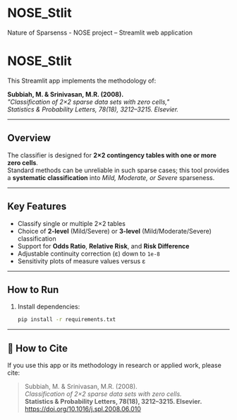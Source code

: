 # NOSE_Stlit
Nature of Sparsenss - NOSE project – Streamlit web application

# NOSE_Stlit

This Streamlit app implements the methodology of:

**Subbiah, M. & Srinivasan, M.R. (2008).**  
*"Classification of 2×2 sparse data sets with zero cells,"*  
*Statistics & Probability Letters, 78(18), 3212–3215. Elsevier.*

---

## Overview
The classifier is designed for **2×2 contingency tables with one or more zero cells**.  
Standard methods can be unreliable in such sparse cases; this tool provides a **systematic classification** into *Mild, Moderate, or Severe* sparseness.

---

## Key Features
- Classify single or multiple 2×2 tables  
- Choice of **2-level** (Mild/Severe) or **3-level** (Mild/Moderate/Severe) classification  
- Support for **Odds Ratio**, **Relative Risk**, and **Risk Difference**  
- Adjustable continuity correction (ε) down to `1e-8`  
- Sensitivity plots of measure values versus ε  

---

## How to Run
1. Install dependencies:
   ```bash
   pip install -r requirements.txt


---

## 📌 How to Cite

If you use this app or its methodology in research or applied work, please cite:

> Subbiah, M. & Srinivasan, M.R. (2008).  
> *Classification of 2×2 sparse data sets with zero cells.*  
> **Statistics & Probability Letters, 78(18), 3212–3215. Elsevier.**  
> https://doi.org/10.1016/j.spl.2008.06.010
